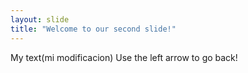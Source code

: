 ```yaml
---
layout: slide
title: "Welcome to our second slide!"
---
```

My text(mi modificacion)
Use the left arrow to go back!
